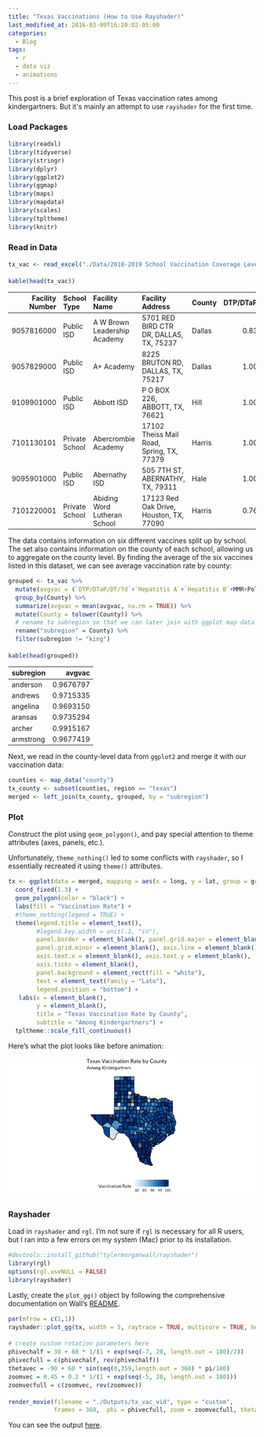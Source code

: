 ```yaml
---
title: "Texas Vaccinations (How to Use Rayshader)"
last_modified_at: 2016-03-09T16:20:02-05:00
categories:
  - Blog
tags:
  - r
  - data viz
  - animations
---
```


This post is a brief exploration of Texas vaccination rates among kindergartners.
But it's mainly an attempt to use `rayshader` for the first time.

### Load Packages

``` r
library(readxl)
library(tidyverse)
library(stringr)
library(dplyr)
library(ggplot2)
library(ggmap)
library(maps)
library(mapdata)
library(scales)
library(tpltheme)
library(knitr)
```

### Read in Data

``` r
tx_vac <- read_excel("./Data/2018-2019 School Vaccination Coverage Levels - Kindergarten (XLS) .xlsx", skip = 2)

kable(head(tx_vac))
```

| Facility Number | School Type    | Facility Name                | Facility Address                          | County | DTP/DTaP/DT/Td | Hepatitis A | Hepatitis B |       MMR |     Polio | Varicella |
| --------------: | :------------- | :--------------------------- | :---------------------------------------- | :----- | -------------: | ----------: | ----------: | --------: | --------: | --------: |
|      9057816000 | Public ISD     | A W Brown Leadership Academy | 5701 RED BIRD CTR DR, DALLAS, TX, 75237   | Dallas |      0.8317308 |   0.9086538 |   0.9471154 | 0.8509615 | 0.8413462 | 0.8509615 |
|      9057829000 | Public ISD     | A+ Academy                   | 8225 BRUTON RD, DALLAS, TX, 75217         | Dallas |      1.0000000 |   1.0000000 |   1.0000000 | 0.9909091 | 1.0000000 | 1.0000000 |
|      9109901000 | Public ISD     | Abbott ISD                   | P O BOX 226, ABBOTT, TX, 76621            | Hill   |      1.0000000 |   1.0000000 |   1.0000000 | 1.0000000 | 1.0000000 | 1.0000000 |
|      7101130101 | Private School | Abercrombie Academy          | 17102 Theiss Mail Road, Spring, TX, 77379 | Harris |      1.0000000 |   1.0000000 |   1.0000000 | 0.7500000 | 1.0000000 | 0.7500000 |
|      9095901000 | Public ISD     | Abernathy ISD                | 505 7TH ST, ABERNATHY, TX, 79311          | Hale   |      1.0000000 |   1.0000000 |   1.0000000 | 1.0000000 | 1.0000000 | 1.0000000 |
|      7101220001 | Private School | Abiding Word Lutheran School | 17123 Red Oak Drive, Houston, TX, 77090   | Harris |      0.7692308 |   0.7692308 |   0.7692308 | 0.7692308 | 0.6923077 | 0.7692308 |

The data contains information on six different vaccines split up by
school. The set also contains information on the county of each school,
allowing us to aggregate on the county level. By finding the average of
the six vaccines listed in this dataset, we can see average vaccination
rate by county:

``` r
grouped <- tx_vac %>% 
  mutate(avgvac = (`DTP/DTaP/DT/Td`+`Hepatitis A`+`Hepatitis B`+MMR+Polio+Varicella)/6) %>%
  group_by(County) %>%
  summarize(avgvac = mean(avgvac, na.rm = TRUE)) %>%
  mutate(County = tolower(County)) %>%
  # rename to subregion so that we can later join with ggplot map data
  rename("subregion" = County) %>%
  filter(subregion != "king")

kable(head(grouped))
```

| subregion |    avgvac |
| :-------- | --------: |
| anderson  | 0.9676797 |
| andrews   | 0.9715335 |
| angelina  | 0.9693150 |
| aransas   | 0.9735294 |
| archer    | 0.9915167 |
| armstrong | 0.9677419 |

Next, we read in the county-level data from `ggplot2` and merge it with
our vaccination data:

``` r
counties <- map_data("county")
tx_county <- subset(counties, region == "texas")
merged <- left_join(tx_county, grouped, by = "subregion")
```

### Plot

Construct the plot using `geom_polygon()`, and pay special attention to
theme attributes (axes, panels, etc.).

Unfortunately, `theme_nothing()` led to some conflicts with `rayshader`,
so I essentially recreated it using `theme()` attributes.

``` r
tx <- ggplot(data = merged, mapping = aes(x = long, y = lat, group = group, fill = avgvac*100)) +
  coord_fixed(1.3) +
  geom_polygon(color = "black") +
  labs(fill = "Vaccination Rate") +
  #theme_nothing(legend = TRUE) +
  theme(legend.title = element_text(),
        #legend.key.width = unit(.1, "in"),
        panel.border = element_blank(), panel.grid.major = element_blank(),
        panel.grid.minor = element_blank(), axis.line = element_blank(), 
        axis.text.x = element_blank(), axis.text.y = element_blank(),
        axis.ticks = element_blank(),
        panel.background = element_rect(fill = "white"),
        text = element_text(family = "Lato"),
        legend.position = "bottom") +
   labs(x = element_blank(),
        y = element_blank(),
        title = "Texas Vaccination Rate by County",
        subtitle = "Among Kindergartners") + 
  tpltheme::scale_fill_continuous()
```

Here’s what the plot looks like before animation:

![](README_files/figure-gfm/unnamed-chunk-6-1.png)<!-- -->

### Rayshader

Load in `rayshader` and `rgl`. I’m not sure if `rgl` is necessary for
all R users, but I ran into a few errors on my system (Mac) prior to its
installation.

``` r
#devtools::install_github("tylermorganwall/rayshader")
library(rgl)
options(rgl.useNULL = FALSE)
library(rayshader)
```

Lastly, create the `plot_gg()` object by following the comprehensive
documentation on Wall’s
[README](https://github.com/tylermorganwall/rayshader).

``` r
par(mfrow = c(1,1))
rayshader::plot_gg(tx, width = 5, raytrace = TRUE, multicore = TRUE, height = 5, scale = 50)

# create custom rotation parameters here
phivechalf = 30 + 60 * 1/(1 + exp(seq(-7, 20, length.out = 180)/2))
phivecfull = c(phivechalf, rev(phivechalf))
thetavec = -90 + 60 * sin(seq(0,359,length.out = 360) * pi/180)
zoomvec = 0.45 + 0.2 * 1/(1 + exp(seq(-5, 20, length.out = 180)))
zoomvecfull = c(zoomvec, rev(zoomvec))

render_movie(filename = "./Outputs/tx_vac_vid", type = "custom", 
             frames = 360,  phi = phivecfull, zoom = zoomvecfull, theta = thetavec)
```

You can see the output [here](https://imgur.com/a/zFWGh1R).
